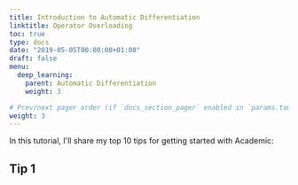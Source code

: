 ```yaml
---
title: Introduction to Automatic Differentiation
linktitle: Operator Overloading
toc: true
type: docs
date: "2019-05-05T00:00:00+01:00"
draft: false
menu:
  deep_learning:
    parent: Automatic Differentiation
    weight: 3

# Prev/next pager order (if `docs_section_pager` enabled in `params.toml`)
weight: 3
---
```


In this tutorial, I'll share my top 10 tips for getting started with Academic:

## Tip 1